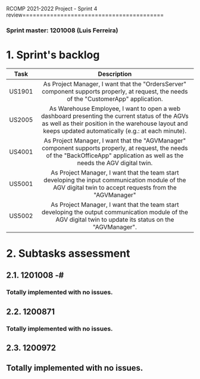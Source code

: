 RCOMP 2021-2022 Project - Sprint 4 review=========================================
### Sprint master: 1201008 (Luis Ferreira) ###

# 1. Sprint's backlog #
| Task | Description |
| :---: | :---: |
|US1901 | As Project Manager, I want that the "OrdersServer" component supports properly, at request, the needs of the "CustomerApp" application.|
|US2005 | As Warehouse Employee, I want to open a web dashboard presenting the current status of the AGVs as well as their position in the warehouse layout and keeps updated automatically (e.g.: at each minute).|
|US4001 | As Project Manager, I want that the "AGVManager" component supports properly, at request, the needs of the "BackOfficeApp" application as well as the needs the AGV digital twin.|
|US5001 | As Project Manager, I want that the team start developing the input communication module of the AGV digital twin to accept requests from the "AGVManager"|
|US5002 |As Project Manager, I want that the team start developing the output communication module of the AGV digital twin to update its status on the "AGVManager".|

# 2. Subtasks assessment #

## 2.1. 1201008 -#
### Totally implemented with no issues. ###

## 2.2. 1200871   #
### Totally implemented with no issues. ###

## 2.3. 1200972 #
## Totally implemented with no issues.



